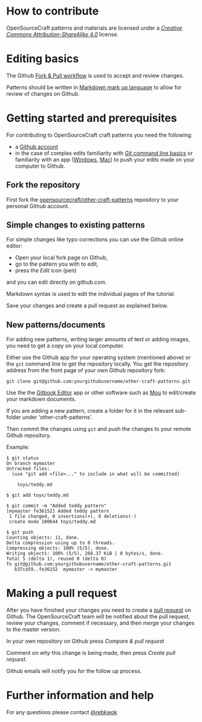 How to contribute
=======================
OpenSourceCraft patterns and materials are licensed under a *[Creative Commons Attribution-ShareAlike 4.0](http://creativecommons.org/licenses/by-sa/4.0/)* license. 

# Editing basics
The Github [Fork & Pull workflow](https://help.github.com/articles/using-pull-requests) is used to accept and review changes.

Patterns should be written in [Markdown mark up language](https://help.github.com/articles/markdown-basics) to allow for review of changes on Github.


# Getting started and prerequisites

For contributing to OpenSourceCraft craft patterns you need the following:

* a [Github account](https://github.com)
* in the case of complex edits familiarity with [Git command line basics](https://help.github.com/articles/set-up-git) or familiarity with an app ([Windows](https://windows.github.com/), [Mac](https://mac.github.com/)) to push your edits made on your computer to Github.

## Fork the repository

First fork the [opensourcecraft/other-craft-patterns](https://github.com/opensourcecraft/other-craft-patterns) repository to your personal Github account.


## Simple changes to existing patterns

For simple changes like typo corrections you can use the Github online editor:

* Open your local fork page on Github,
* go to the pattern you with to edit,
* press the *Edit* icon (pen)

and you can edit directly on github.com.

Markdown syntax is used to edit the individual pages of the tutorial.

Save your changes and create a pull request as explained below.

## New patterns/documents

For adding new patterns, writing larger amounts of text or adding images, you need to get a copy on your local computer.

Either use the Github app for your operating system (mentioned above) or the `git` command line to get the repository locally. You get the repository address from the front page of your own Github repository fork:

    git clone git@github.com:yourgithubusername/other-craft-patterns.git

Use the the [Gitbook Editor](http://help.gitbook.io/editor/README.html) app or other software such as [Mou](http://25.io/mou/) to edit/create your markdown documents.

If you are adding a new pattern, create a folder for it in the relevant sub-folder under 'other-craft-patterns'.

Then commit the changes using `git` and push the changes to your remote Github repository.

Example:

    $ git status
    On branch mymaster
    Untracked files:
      (use "git add <file>..." to include in what will be committed)

        toys/teddy.md

    $ git add toys/teddy.md

    $ git commit -m "Added teddy pattern"
    [mymaster fe36152] Added teddy pattern
     1 file changed, 0 insertions(+), 0 deletions(-)
     create mode 100644 toys/teddy.md
     
    $ git push
    Counting objects: 11, done.
    Delta compression using up to 8 threads.
    Compressing objects: 100% (5/5), done.
    Writing objects: 100% (5/5), 266.37 KiB | 0 bytes/s, done.
    Total 5 (delta 1), reused 0 (delta 0)
    To git@github.com:yourgithubusername/other-craft-patterns.git
       b37ca59..fe36152  mymaster -> mymaster

# Making a pull request

After you have finished your changes you need to create a [pull request](https://help.github.com/articles/using-pull-requests)  on Github. The OpenSourceCraft team will be notified about the pull request, review your changes, comment if necessary, and then *merge* your changes to the master version.

In your own repository on Github press *Compare & pull request*

Comment on *why* this change is being made, then press *Create pull request*.

Github emails will notify you for the follow up process.

# Further information and help

For any questions please contact [@rebkwok](http://github.com/rebkwok)
